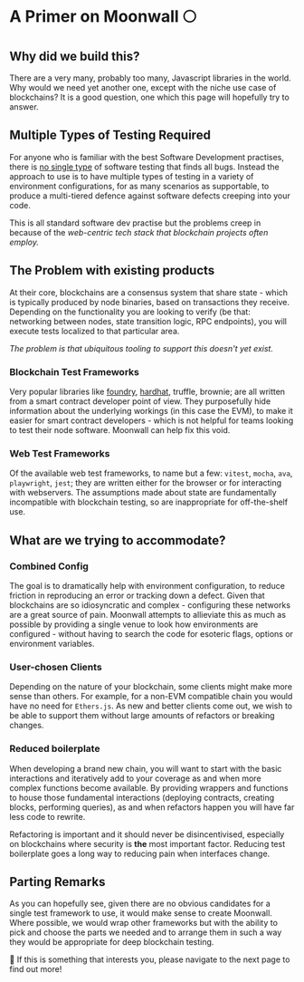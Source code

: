 # A Primer on Moonwall 🌕️

## Why did we build this?

There are a very many, probably too many, Javascript libraries in the world.
Why would we need yet another one, except with the niche use case of blockchains?
It is a good question, one which this page will hopefully try to answer.

## Multiple Types of Testing Required

For anyone who is familiar with the best Software Development practises, there is [no single type](https://martinfowler.com/articles/practical-test-pyramid.html)
of software testing that finds all bugs. Instead the approach to use is to have multiple types of testing
in a variety of environment configurations, for as many scenarios as supportable, to produce a
multi-tiered defence against software defects creeping into your code. 

This is all standard software dev practise but the problems creep in because of the *web-centric tech stack that blockchain projects often employ.*

## The Problem with existing products

At their core, blockchains are a consensus system that share state - which is typically produced by node binaries, based on transactions they receive. 
Depending on the functionality you are looking to verify (be that: networking between nodes, state transition logic, RPC endpoints), you will execute tests localized 
to that particular area.

*The problem is that ubiquitous tooling to support this doesn't yet exist.*

### Blockchain Test Frameworks

Very popular libraries like [foundry](https://github.com/foundry-rs/foundry), [hardhat](https://github.com/NomicFoundation/hardhat), truffle, brownie; are all written from a smart contract developer point of view.
They purposefully hide information about the underlying workings (in this case the EVM), to make it easier for smart contract developers - which is not helpful for teams
looking to test their node software. Moonwall can help fix this void. 

### Web Test Frameworks

Of the available web test frameworks, to name but a few: `vitest`, `mocha`, `ava`, `playwright`, `jest`; they are written either for the browser or for interacting with webservers.
The assumptions made about state are fundamentally incompatible with blockchain testing, so are inappropriate for off-the-shelf use.

## What are we trying to accommodate?

### Combined Config

The goal is to dramatically help with environment configuration, to reduce friction in reproducing an error or tracking down a defect. Given that blockchains are so 
idiosyncratic and complex - configuring these networks are a great source of pain. Moonwall attempts to allieviate this as much as possible by providing a single venue to
look how environments are configured - without having to search the code for esoteric flags, options or environment variables.

### User-chosen Clients

Depending on the nature of your blockchain, some clients might make more sense than others. For example, for a non-EVM compatible chain you would have no need for `Ethers.js`.
As new and better clients come out, we wish to be able to support them without large amounts of refactors or breaking changes.

### Reduced boilerplate

When developing a brand new chain, you will want to start with the basic interactions and iteratively add to your coverage as and when more complex functions become available.
By providing wrappers and functions to house those fundamental interactions (deploying contracts, creating blocks, performing queries), as and when refactors happen you will have far less code to rewrite.

Refactoring is important and it should never be disincentivised, especially on blockchains where security is **the** most important factor. Reducing test boilerplate goes a 
long way to reducing pain when interfaces change.

## Parting Remarks

As you can hopefully see, given there are no obvious candidates for a single test framework to use, it would make sense to create Moonwall. Where possible, we would wrap other frameworks
but with the ability to pick and choose the parts we needed and to arrange them in such a way they would be appropriate for deep blockchain testing. 

🧪 If this is something that interests you, please navigate to the next page to find out more!
